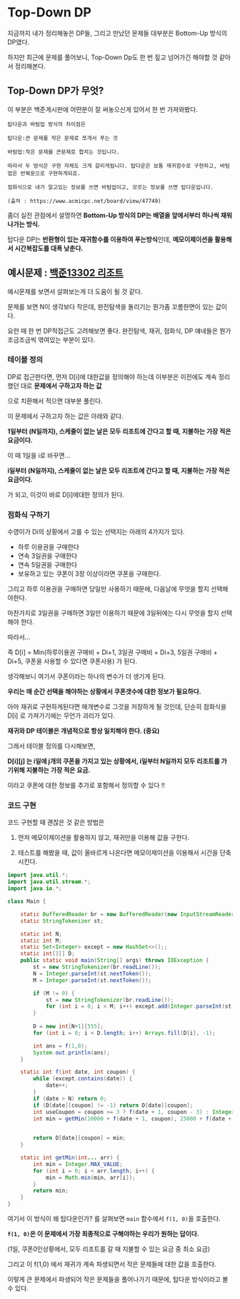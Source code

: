 # Top-Down DP

지금까지 내가 정리해놓은 DP들, 그리고 만났던 문제들 대부분은 Bottom-Up 방식의 DP였다.

하지만 최근에 문제를 풀어보니, Top-Down Dp도 한 번 짚고 넘어가긴 해야할 것 같아서 정리해본다.

## Top-Down DP가 무엇?

이 부분은 백준게시판에 어떤분이 잘 써놓으신게 있어서 한 번 가져와봤다.

```
탑다운과 바텀업 방식의 차이점은

탑다운:큰 문제를 작은 문제로 쪼개서 푸는 것

바텀업:작은 문제를 큰문제로 합치는 것입니다.

따라서 두 방식은 구현 자체도 크게 갈리게됩니다. 탑다운은 보통 재귀함수로 구현하고, 바텀업은 반복문으로 구현하게되죠.

점화식으로 내가 알고있는 정보를 쓰면 바텀업이고, 모르는 정보를 쓰면 탑다운입니다.

(출처 : https://www.acmicpc.net/board/view/47749)
```

좀더 실전 관점에서 설명하면 **Bottom-Up 방식의 DP는 배열을 앞에서부터 하나씩 채워나가는 방식.**

탑다운 DP는 **반환형이 있는 재귀함수를 이용하여 푸는방식**인데, **메모이제이션을 활용해서 시간복잡도를 대폭 낮춘다.** 

## 예시문제 : [백준13302 리조트](https://www.acmicpc.net/problem/13302)

예시문제를 보면서 살펴보는게 더 도움이 될 것 같다.

문제를 보면 N이 생각보다 작은데, 완전탐색을 돌리기는 뭔가좀 꼬롬한면이 있는 값이다.

요런 때 한 번 DP적접근도 고려해보면 좋다. 완전탐색, 재귀, 점화식, DP 얘네들은 뭔가 조금조금씩 엮여있는 부분이 있다.

### 테이블 정의

DP로 접근한다면, 먼저 D[i]에 대한값을 정의해야 하는데 이부분은 이전에도 계속 정리했던 대로 **문제에서 구하고자 하는 값**

으로 치환해서 적으면 대부분 풀린다.

이 문제에서 구하고자 하는 값은 아래와 같다.

**1일부터 (N일까지), 스케줄이 없는 날은 모두 리조트에 간다고 할 때, 지불하는 가장 적은 요금이다.**

이 때 1일을 i로 바꾸면...

**i일부터 (N일까지), 스케줄이 없는 날은 모두 리조트에 간다고 할 때, 지불하는 가장 적은 요금이다.**

가 되고, 이것이 바로 D[i]에대한 정의가 된다.

### 점화식 구하기

수영이가 Di의 상황에서 고를 수 있는 선택지는 아래의 4가지가 있다. 

- 하루 이용권을 구매한다
- 연속 3일권을 구매한다
- 연속 5일권을 구매한다
- 보유하고 있는 쿠폰이 3장 이상이라면 쿠폰을 구매한다.

그리고 하루 이용권을 구매하면 당일만 사용하기 때문에, 다음날에 무엇을 할지 선택해야한다.

마찬가지로 3일권을 구매하면 3일만 이용하기 때문에 3일뒤에는 다시 무엇을 할지 선택해야 한다.

따라서... 

즉 D[i] = Min(하루이용권 구매비 + Di+1, 3일권 구매비 + Di+3, 5일권 구매비 + Di+5, 쿠폰을 사용할 수 있다면 쿠폰사용) 가 된다.

생각해보니 여기서 쿠폰이라는 하나의 변수가 더 생기게 된다.

**우리는 매 순간 선택을 해야하는 상황에서 쿠폰갯수에 대한 정보가 필요하다.**

아마 재귀로 구현하게된다면 매개변수로 그것을 저장하게 될 것인데, 단순히 점화식을 D[i] 로 가져가기에는 무언가 괴리가 있다.

**재귀와 DP 테이블은 개념적으로 항상 일치해야 한다. (중요)** 

그래서 테이블 정의를 다시해보면, 

**D[i][j] 는 i일에 j개의 쿠폰을 가지고 있는 상황에서, i일부터 N일까지 모두 리조트를 가기위해 지불하는 가장 적은 요금.**

이라고 쿠폰에 대한 정보를 추가로 포함해서 정의할 수 있다 !!

### 코드 구현

코드 구현할 때 괜찮은 것 같은 방법은

1. 먼저 메모이제이션을 활용하지 않고, 재귀만을 이용해 값을 구한다.

2. 테스트를 해봤을 때, 값이 올바르게 나온다면 메모이제이션을 이용해서 시간을 단축시킨다.

```java
import java.util.*;
import java.util.stream.*;
import java.io.*;

class Main {

    static BufferedReader br = new BufferedReader(new InputStreamReader(System.in));
    static StringTokenizer st;

    static int N;
    static int M;
    static Set<Integer> except = new HashSet<>();;
    static int[][] D;
    public static void main(String[] args) throws IOException {
        st = new StringTokenizer(br.readLine());
        N = Integer.parseInt(st.nextToken());
        M = Integer.parseInt(st.nextToken());

        if (M != 0) {
            st = new StringTokenizer(br.readLine());
            for (int i = 0; i < M; i++) except.add(Integer.parseInt(st.nextToken()));
        }
        
        D = new int[N+1][555];
        for (int i = 0; i < D.length; i++) Arrays.fill(D[i], -1);

        int ans = f(1,0);
        System.out.println(ans);
    }

    static int f(int date, int coupon) {
        while (except.contains(date)) {
            date++;
        }
        if (date > N) return 0;
        if (D[date][coupon] != -1) return D[date][coupon];
        int useCoupon = coupon >= 3 ? f(date + 1, coupon - 3) : Integer.MAX_VALUE;
        int min = getMin(10000 + f(date + 1, coupon), 25000 + f(date + 3, coupon + 1), 37000 + f(date + 5, coupon + 2), useCoupon);

        
        return D[date][coupon] = min;
    }

    static int getMin(int... arr) {
        int min = Integer.MAX_VALUE;
        for (int i = 0; i < arr.length; i++) {
            min = Math.min(min, arr[i]);
        }
        return min;
    }
}
```

여기서 이 방식이 왜 탑다운인가? 를 살펴보면 `main` 함수에서 `f(1, 0)`을 호출한다.

**`f(1, 0)`은 이 문제에서 가장 최종적으로 구해야하는 우리가 원하는 답이다.**

(1일, 쿠폰0인상황에서, 모두 리조트를 갈 때 지불할 수 있는 요금 중 최소 요금)

그리고 이 f(1,0) 에서 재귀가 계속 파생되면서 작은 문제들에 대한 값을 호출한다.

이렇게 큰 문제에서 파생되어 작은 문제들을 풀어나가기 때문에, 탑다운 방식이라고 볼 수 있다.

